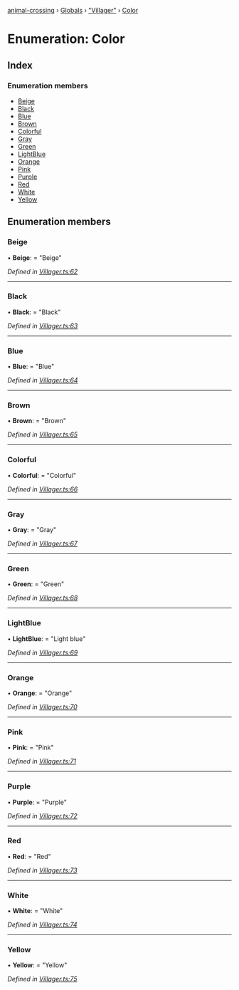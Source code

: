 [animal-crossing](../README.md) › [Globals](../globals.md) › ["Villager"](../modules/_villager_.md) › [Color](_villager_.color.md)

# Enumeration: Color

## Index

### Enumeration members

* [Beige](_villager_.color.md#beige)
* [Black](_villager_.color.md#black)
* [Blue](_villager_.color.md#blue)
* [Brown](_villager_.color.md#brown)
* [Colorful](_villager_.color.md#colorful)
* [Gray](_villager_.color.md#gray)
* [Green](_villager_.color.md#green)
* [LightBlue](_villager_.color.md#lightblue)
* [Orange](_villager_.color.md#orange)
* [Pink](_villager_.color.md#pink)
* [Purple](_villager_.color.md#purple)
* [Red](_villager_.color.md#red)
* [White](_villager_.color.md#white)
* [Yellow](_villager_.color.md#yellow)

## Enumeration members

###  Beige

• **Beige**: = "Beige"

*Defined in [Villager.ts:62](https://github.com/Norviah/animal-crossing/blob/1f4a387/module/types/Villager.ts#L62)*

___

###  Black

• **Black**: = "Black"

*Defined in [Villager.ts:63](https://github.com/Norviah/animal-crossing/blob/1f4a387/module/types/Villager.ts#L63)*

___

###  Blue

• **Blue**: = "Blue"

*Defined in [Villager.ts:64](https://github.com/Norviah/animal-crossing/blob/1f4a387/module/types/Villager.ts#L64)*

___

###  Brown

• **Brown**: = "Brown"

*Defined in [Villager.ts:65](https://github.com/Norviah/animal-crossing/blob/1f4a387/module/types/Villager.ts#L65)*

___

###  Colorful

• **Colorful**: = "Colorful"

*Defined in [Villager.ts:66](https://github.com/Norviah/animal-crossing/blob/1f4a387/module/types/Villager.ts#L66)*

___

###  Gray

• **Gray**: = "Gray"

*Defined in [Villager.ts:67](https://github.com/Norviah/animal-crossing/blob/1f4a387/module/types/Villager.ts#L67)*

___

###  Green

• **Green**: = "Green"

*Defined in [Villager.ts:68](https://github.com/Norviah/animal-crossing/blob/1f4a387/module/types/Villager.ts#L68)*

___

###  LightBlue

• **LightBlue**: = "Light blue"

*Defined in [Villager.ts:69](https://github.com/Norviah/animal-crossing/blob/1f4a387/module/types/Villager.ts#L69)*

___

###  Orange

• **Orange**: = "Orange"

*Defined in [Villager.ts:70](https://github.com/Norviah/animal-crossing/blob/1f4a387/module/types/Villager.ts#L70)*

___

###  Pink

• **Pink**: = "Pink"

*Defined in [Villager.ts:71](https://github.com/Norviah/animal-crossing/blob/1f4a387/module/types/Villager.ts#L71)*

___

###  Purple

• **Purple**: = "Purple"

*Defined in [Villager.ts:72](https://github.com/Norviah/animal-crossing/blob/1f4a387/module/types/Villager.ts#L72)*

___

###  Red

• **Red**: = "Red"

*Defined in [Villager.ts:73](https://github.com/Norviah/animal-crossing/blob/1f4a387/module/types/Villager.ts#L73)*

___

###  White

• **White**: = "White"

*Defined in [Villager.ts:74](https://github.com/Norviah/animal-crossing/blob/1f4a387/module/types/Villager.ts#L74)*

___

###  Yellow

• **Yellow**: = "Yellow"

*Defined in [Villager.ts:75](https://github.com/Norviah/animal-crossing/blob/1f4a387/module/types/Villager.ts#L75)*
